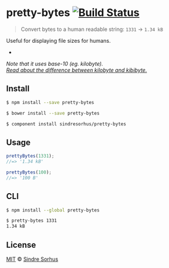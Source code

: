 # pretty-bytes [![Build Status](https://travis-ci.org/sindresorhus/pretty-bytes.svg?branch=master)](https://travis-ci.org/sindresorhus/pretty-bytes)

> Convert bytes to a human readable string: `1331` → `1.34 kB`

Useful for displaying file sizes for humans.

-

*Note that it uses base-10 (eg. kilobyte).  
[Read about the difference between kilobyte and kibibyte.](http://pacoup.com/2009/05/26/kb-kb-kib-whats-up-with-that/)*


## Install

```sh
$ npm install --save pretty-bytes
```

```sh
$ bower install --save pretty-bytes
```

```sh
$ component install sindresorhus/pretty-bytes
```


## Usage

```js
prettyBytes(1331);
//=> '1.34 kB'

prettyBytes(100);
//=> '100 B'
```


## CLI

```bash
$ npm install --global pretty-bytes
```

```bash
$ pretty-bytes 1331
1.34 kB
```


## License

[MIT](http://opensource.org/licenses/MIT) © [Sindre Sorhus](http://sindresorhus.com)
